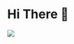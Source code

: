 # Hi There 👋

<a href="https://github.com/mefengl/mefengl">
    <img src="https://github-readme-stats.vercel.app/api/wakatime?username=mefengl&theme=dark&range=last_7_days&custom_title=Last%207%20days%20..."/>
</a>
